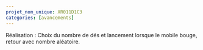 ```yaml
---
projet_nom_unique: XR011D1C3
categories: [avancements]
---
```

Réalisation : Choix du nombre de dés et lancement lorsque le mobile bouge, retour avec nombre aléatoire.